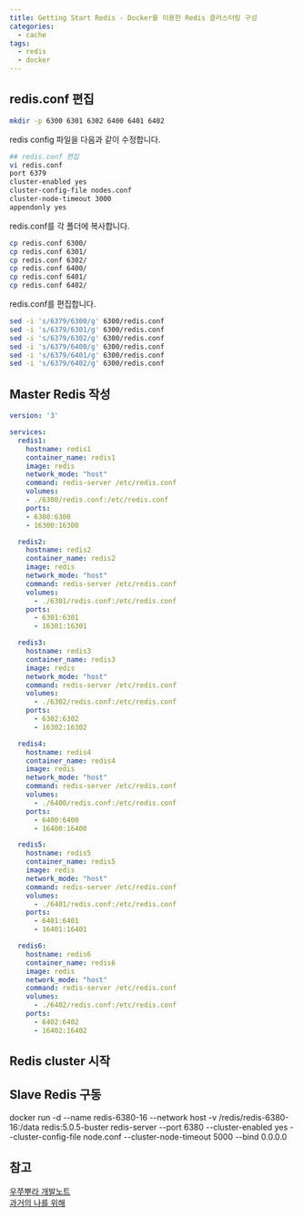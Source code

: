 ```yaml
---
title: Getting Start Redis - Docker를 이용한 Redis 클러스터링 구성
categories:
  - cache 
tags: 
  - redis 
  - docker
---
```

## redis.conf 편집

```bash
mkdir -p 6300 6301 6302 6400 6401 6402
```
redis config 파일을 다음과 같이 수정합니다.
```bash
## redis.conf 편집
vi redis.conf
port 6379
cluster-enabled yes
cluster-config-file nodes.conf
cluster-node-timeout 3000
appendonly yes
```
redis.conf를 각 폴더에 복사합니다.
```bash
cp redis.conf 6300/
cp redis.conf 6301/
cp redis.conf 6302/
cp redis.conf 6400/
cp redis.conf 6401/
cp redis.conf 6402/
```

redis.conf를 편집합니다.
```bash
sed -i 's/6379/6300/g' 6300/redis.conf
sed -i 's/6379/6301/g' 6300/redis.conf
sed -i 's/6379/6302/g' 6300/redis.conf
sed -i 's/6379/6400/g' 6300/redis.conf
sed -i 's/6379/6401/g' 6300/redis.conf
sed -i 's/6379/6402/g' 6300/redis.conf
```

## Master Redis 작성

```yaml
version: '3'

services:
  redis1:
    hostname: redis1
    container_name: redis1
    image: redis
    network_mode: "host"
    command: redis-server /etc/redis.conf
    volumes:
    - ./6300/redis.conf:/etc/redis.conf
    ports:
    - 6300:6300
    - 16300:16300

  redis2:
    hostname: redis2
    container_name: redis2
    image: redis
    network_mode: "host"
    command: redis-server /etc/redis.conf
    volumes:
      - ./6301/redis.conf:/etc/redis.conf
    ports:
      - 6301:6301
      - 16301:16301

  redis3:
    hostname: redis3
    container_name: redis3
    image: redis
    network_mode: "host"
    command: redis-server /etc/redis.conf
    volumes:
      - ./6302/redis.conf:/etc/redis.conf
    ports:
      - 6302:6302
      - 16302:16302

  redis4:
    hostname: redis4
    container_name: redis4
    image: redis
    network_mode: "host"
    command: redis-server /etc/redis.conf
    volumes:
      - ./6400/redis.conf:/etc/redis.conf
    ports:
      - 6400:6400
      - 16400:16400

  redis5:
    hostname: redis5
    container_name: redis5
    image: redis
    network_mode: "host"
    command: redis-server /etc/redis.conf
    volumes:
      - ./6401/redis.conf:/etc/redis.conf
    ports:
      - 6401:6401
      - 16401:16401

  redis6:
    hostname: redis6
    container_name: redis6
    image: redis
    network_mode: "host"
    command: redis-server /etc/redis.conf
    volumes:
      - ./6402/redis.conf:/etc/redis.conf
    ports:
      - 6402:6402
      - 16402:16402
```
## Redis cluster 시작
## Slave Redis 구동
docker run -d --name redis-6380-16 --network host -v /redis/redis-6380-16:/data redis:5.0.5-buster redis-server --port 6380 --cluster-enabled yes --cluster-config-file node.conf --cluster-node-timeout 5000 --bind 0.0.0.0



## 참고
[우쭈뿌라 개발노트](https://uchupura.tistory.com/56)  
[과거의 나를 위해](https://pinggoopark.tistory.com/268)